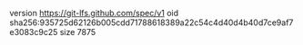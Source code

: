 version https://git-lfs.github.com/spec/v1
oid sha256:935725d62126b005cdd71788618389a22c54c4d40d4b40d7ce9af7e3083c9c25
size 7875
